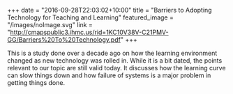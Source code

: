 +++
date = "2016-09-28T22:03:02+10:00"
title = "Barriers to Adopting Technology for Teaching and Learning"
featured_image = "/images/noImage.svg"
link = "http://cmapspublic3.ihmc.us/rid=1KC10V38V-C21PMV-GG/Barriers%20To%20Technology.pdf"
+++

This is a study done over a decade ago on how the learning environment changed as new technology was rolled in. While it is a bit dated, the points relevant to our topic are still valid today. It discusses how the learning curve can slow things down and how failure of systems is a major problem in getting things done.
